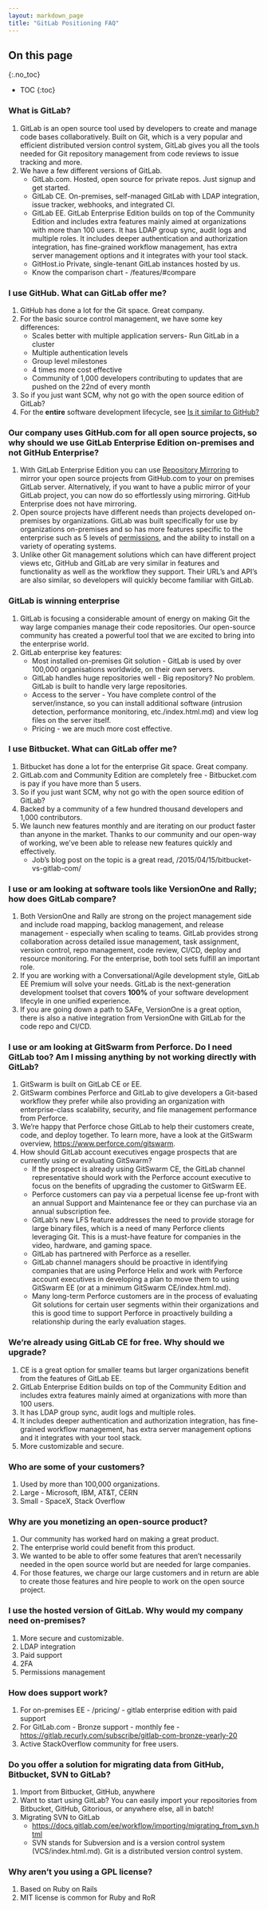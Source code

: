 ```yaml
---
layout: markdown_page
title: "GitLab Positioning FAQ"
---
```


## On this page
{:.no_toc}

- TOC
{:toc}

### What is GitLab?

1. GitLab is an open source tool used by developers to create and manage code bases collaboratively. Built on Git, which is a very popular and efficient distributed version control system, GitLab gives you all the tools needed for Git repository management from code reviews to issue tracking and more.
1. We have a few different versions of GitLab.
    - GitLab.com.  Hosted, open source for private repos. Just signup and get started.
    - GitLab CE.  On-premises, self-managed GitLab with LDAP integration, issue tracker, webhooks, and integrated CI.
    - GitLab EE.  GitLab Enterprise Edition builds on top of the Community Edition and includes extra features mainly aimed at organizations with more than 100 users. It has LDAP group sync, audit logs and multiple roles. It includes deeper authentication and authorization integration, has fine-grained workflow management, has extra server management options and it integrates with your tool stack.
    - GitHost.io  Private, single-tenant GitLab instances hosted by us.
    - Know the comparison chart - /features/#compare

### I use GitHub.  What can GitLab offer me?

1. GitHub has done a lot for the Git space. Great company.
1. For the basic source control management, we have some key differences:
    - Scales better with multiple application servers- Run GitLab in a cluster
    - Multiple authentication levels
    - Group level milestones
    - 4 times more cost effective
    - Community of 1,000 developers contributing to updates that are pushed on the 22nd of every month
1. So if you just want SCM, why not go with the open source edition of GitLab?
1. For the **entire** software development lifecycle, see [Is it similar to GitHub?](/comparison/index.html.md/index.html.md)

### Our company uses GitHub.com for all open source projects, so why should we use GitLab Enterprise Edition on-premises and not GitHub Enterprise?

1. With GitLab Enterprise Edition you can use [Repository Mirroring](https://docs.gitlab.com/ee/workflow/repository_mirroring.html/index.html.md) to mirror your open source projects from GitHub.com to your on premises GitLab server. Alternatively, if you want to have a public mirror of your GitLab project, you can now do so effortlessly using mirroring. GitHub Enterprise does not have mirroring.
1. Open source projects have different needs than projects developed on-premises by organizations. GitLab was built specifically for use by organizations on-premises and so has more features specific to the enterprise such as 5 levels of [permissions](https://docs.gitlab.com/ee/permissions/permissions.html/index.html.md), and the ability to install on a variety of operating systems.
1. Unlike other Git management solutions which can have different project views etc, GitHub and GitLab are very similar in features and functionality as well as the workflow they support. Their URL’s and API’s are also similar, so developers will quickly become familiar with GitLab.

### GitLab is winning enterprise

1. GitLab is focusing a considerable amount of energy on making Git the way large companies manage their code repositories. Our open-source community has created a powerful tool that we are excited to bring into the enterprise world.
1. GitLab enterprise key features:
    - Most installed on-premises Git solution - GitLab is used by over 100,000 organisations worldwide, on their own servers.
    - GitLab handles huge repositories well - Big repository? No problem. GitLab is built to handle very large repositories.
    - Access to the server - You have complete control of the server/instance, so you can install additional software (intrusion detection, performance monitoring, etc./index.html.md) and view log files on the server itself.
    - Pricing - we are much more cost effective.

### I use Bitbucket.  What can GitLab offer me?

1. Bitbucket has done a lot for the enterprise Git space. Great company.
1. GitLab.com and Community Edition are completely free - Bitbucket.com is pay if you have more than 5 users.
1. So if you just want SCM, why not go with the open source edition of GitLab?
1. Backed by a community of a few hundred thousand developers and 1,000 contributors.
1. We launch new features monthly and are iterating on our product faster than anyone in the market. Thanks to our community and our open-way of working, we’ve been able to release new features quickly and effectively.
    - Job’s blog post on the topic is a great read, /2015/04/15/bitbucket-vs-gitlab-com/

### I use or am looking at software tools like VersionOne and Rally; how does GitLab compare?

1. Both VersionOne and Rally are strong on the project management side and include road mapping, backlog management, and release management - especially when scaling to teams. GitLab provides strong collaboration across detailed issue management, task assignment, version control, repo management, code review, CI/CD, deploy and resource monitoring. For the enterprise, both tool sets fulfill an important role.
1. If you are working with a Conversational/Agile development style, GitLab EE Premium will solve your needs. GitLab is the next-generation development toolset that covers **100%** of your software development lifecyle in one unified experience.
1. If you are going down a path to SAFe, VersionOne is a great option, there is also a native integration from VersionOne with GitLab for the code repo and CI/CD.

### I use or am looking at GitSwarm from Perforce.  Do I need GitLab too?  Am I missing anything by not working directly with GitLab?

1. GitSwarm is built on GitLab CE or EE.
1. GitSwarm combines Perforce and GitLab to give developers a Git-based workflow they prefer while also providing an organization with enterprise-class scalability, security, and file management performance from Perforce.
1. We’re happy that Perforce chose GitLab to help their customers create, code, and deploy together. To learn more, have a look at the GitSwarm overview, https://www.perforce.com/gitswarm.
1. How should GitLab account executives engage prospects that are currently using or evaluating GitSwarm?
    - If the prospect is already using GitSwarm CE, the GitLab channel representative should work with the Perforce account executive to focus on the benefits of upgrading the customer to GitSwarm EE.
    - Perforce customers can pay via a perpetual license fee up-front with an annual Support and Maintenance fee or they can purchase via an annual subscription fee.
    - GitLab’s new LFS feature addresses the need to provide storage for large binary files, which is a need of many Perforce clients leveraging Git. This is a must-have feature for companies in the video, hardware, and gaming space.
    - GitLab has partnered with Perforce as a reseller.
    - GitLab channel managers should be proactive in identifying companies that are using Perforce Helix and work with Perforce account executives in developing a plan to move them to using GitSwarm EE (or at a minimum GitSwarm CE/index.html.md).
    - Many long-term Perforce customers are in the process of evaluating Git solutions for certain user segments within their organizations and this is good time to support Perforce in proactively building a relationship during the early evaluation stages.

### We’re already using GitLab CE for free. Why should we upgrade?

1. CE is a great option for smaller teams but larger organizations benefit from the features of GitLab EE.
1. GitLab Enterprise Edition builds on top of the Community Edition and includes extra features mainly aimed at organizations with more than 100 users.
1. It has LDAP group sync, audit logs and multiple roles.
1. It includes deeper authentication and authorization integration, has fine-grained workflow management, has extra server management options and it integrates with your tool stack.
1. More customizable and secure.

### Who are some of your customers?

1. Used by more than 100,000 organizations.
1. Large - Microsoft, IBM, AT&T, CERN
1. Small - SpaceX, Stack Overflow

### Why are you monetizing an open-source product?

1. Our community has worked hard on making a great product.
1. The enterprise world could benefit from this product.
1. We wanted to be able to offer some features that aren’t necessarily needed in the open source world but are needed for large companies.
1. For those features, we charge our large customers and in return are able to create those features and hire people to work on the open source project.

### I use the hosted version of GitLab. Why would my company need on-premises?

1. More secure and customizable.
1. LDAP integration
1. Paid support
1. 2FA
1. Permissions management

### How does support work?

1. For on-premises EE - /pricing/ - gitlab enterprise edition with paid support
1. For GitLab.com - Bronze support - monthly fee - https://gitlab.recurly.com/subscribe/gitlab-com-bronze-yearly-20
1. Active StackOverflow community for free users.

### Do you offer a solution for migrating data from GitHub, Bitbucket, SVN to GitLab?

1. Import from Bitbucket, GitHub, anywhere
1. Want to start using GitLab? You can easily import your repositories from Bitbucket, GitHub, Gitorious, or anywhere else, all in batch!
1. Migrating SVN to GitLab
    - https://docs.gitlab.com/ee/workflow/importing/migrating_from_svn.html
    - SVN stands for Subversion and is a version control system (VCS/index.html.md). Git is a distributed version control system.

### Why aren’t you using a GPL license?

1. Based on Ruby on Rails
1. MIT license is common for Ruby and RoR
